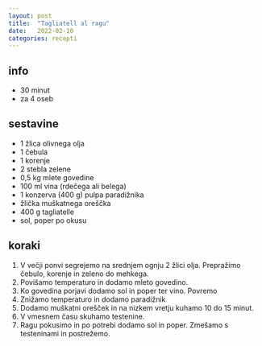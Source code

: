 ```yaml
---
layout: post
title:  "Tagliatell al ragu"
date:   2022-02-10
categories: recepti
---
```

## info  
  * 30 minut
  * za 4 oseb

## sestavine
  * 1 žlica olivnega olja 
  * 1 čebula
  * 1 korenje
  * 2 stebla zelene
  * 0,5 kg mlete govedine
  * 100 ml vina (rdečega ali belega)
  * 1 konzerva (400 g) pulpa paradižnika 
  * žlička muškatnega oreščka 
  * 400 g tagliatelle 
  * sol, poper po okusu

## koraki
  1. V večji ponvi segrejemo na srednjem ognju 2 žlici olja. Prepražimo čebulo, korenje in zeleno do mehkega.
  2. Povišamo temperaturo in dodamo mleto govedino.
  3. Ko govedina porjavi dodamo sol in poper ter vino. Povremo
  4. Znižamo temperaturo in dodamo paradižnik
  5. Dodamo muškatni orešček in na nizkem vretju kuhamo 10 do 15 minut.
  6. V vmesnem času skuhamo testenine.
  7. Ragu pokusimo in po potrebi dodamo sol in poper. Zmešamo s testeninami in postrežemo.
